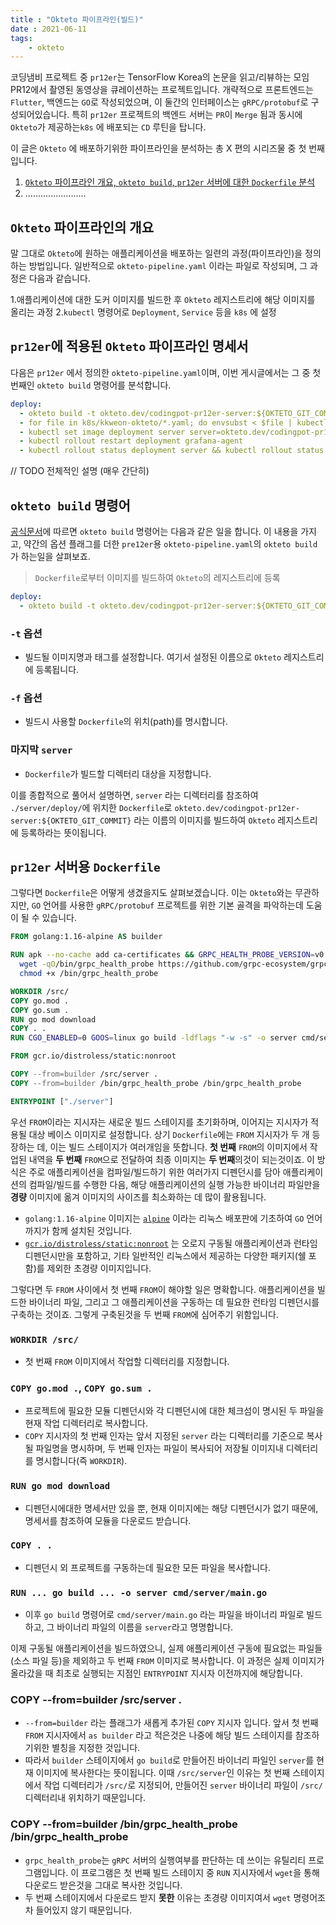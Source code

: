 ```yaml
---
title : "Okteto 파이프라인(빌드)"
date : 2021-06-11
tags:
    - okteto
---
```


코딩냄비 프로젝트 중 `pr12er`는 TensorFlow Korea의 논문을 읽고/리뷰하는 모임 PR12에서 촬영된 동영상을 큐레이션하는 프로젝트입니다. 개략적으로 프론트엔드는 `Flutter`, 백엔드는 `GO`로 작성되었으며, 이 둘간의 인터페이스는 `gRPC/protobuf`로 구성되어있습니다. 특히 `pr12er` 프로젝트의 백엔드 서버는 `PR`이 `Merge` 됨과 동시에 `Okteto`가 제공하는`k8s` 에 배포되는 `CD` 루틴을 탑니다.

이 글은 `Okteto` 에 배포하기위한 파이프라인을 분석하는 총 X 편의 시리즈물 중 첫 번째입니다.

1. [`Okteto` 파이프라인 개요, `okteto build`, `pr12er` 서버에 대한 `Dockerfile` 분석](https://codingpot.github.io/cicd/okteto-pipeline-build/)
2. ........................

## `Okteto` 파이프라인의 개요
말 그대로 `Okteto`에 원하는 애플리케이션을 배포하는 일련의 과정(파이프라인)을 정의하는 방법입니다. 일반적으로 `okteto-pipeline.yaml` 이라는 파일로 작성되며, 그 과정은 다음과 같습니다.

1.애플리케이션에 대한 도커 이미지를 빌드한 후 `Okteto` 레지스트리에 해당 이미지를 올리는 과정 
2.`kubectl` 명령어로 `Deployment`, `Service` 등을 `k8s` 에 설정

## `pr12er`에 적용된 `Okteto` 파이프라인 명세서
다음은 `pr12er` 에서 정의한 `okteto-pipeline.yaml`이며, 이번 게시글에서는 그 중 첫 번째인 `okteto build` 명령어를 분석합니다.
```yaml
deploy:
  - okteto build -t okteto.dev/codingpot-pr12er-server:${OKTETO_GIT_COMMIT} -f ./server/deploy/Dockerfile server
  - for file in k8s/kkweon-okteto/*.yaml; do envsubst < $file | kubectl apply -f -; done
  - kubectl set image deployment server server=okteto.dev/codingpot-pr12er-server:${OKTETO_GIT_COMMIT}
  - kubectl rollout restart deployment grafana-agent
  - kubectl rollout status deployment server && kubectl rollout status deployment grafana-agent
```

// TODO 전체적인 설명 (매우 간단히)

## `okteto build` 명령어
[공식문서](https://okteto.com/docs/reference/cli#build)에 따르면 `okteto build` 명령어는 다음과 같은 일을 합니다. 이 내용을 가지고, 약간의 옵션 플래그를 더한 `pre12er`용 `okteto-pipeline.yaml`의 `okteto build` 가 하는일을 살펴보죠.
> `Dockerfile`로부터 이미지를 빌드하여 `Okteto`의 레지스트리에 등록

```yaml
deploy:
  - okteto build -t okteto.dev/codingpot-pr12er-server:${OKTETO_GIT_COMMIT} -f ./server/deploy/Dockerfile server
```

### `-t` 옵션
- 빌드될 이미지명과 태그를 설정합니다. 여기서 설정된 이름으로 `Okteto` 레지스트리에 등록됩니다.

### `-f` 옵션
- 빌드시 사용할 `Dockerfile`의 위치(path)를 명시합니다.

### 마지막 `server`
- `Dockerfile`가 빌드할 디렉터리 대상을 지정합니다.

이를 종합적으로 풀어서 설명하면, `server` 라는 디렉터리를 참조하여 `./server/deploy/`에 위치한 `Dockerfile`로 `okteto.dev/codingpot-pr12er-server:${OKTETO_GIT_COMMIT}` 라는 이름의 이미지를 빌드하여 `Okteto` 레지스트리에 등록하라는 뜻이됩니다.

## `pr12er` 서버용 `Dockerfile`
그렇다면 `Dockerfile`은 어떻게 생겼을지도 살펴보겠습니다. 이는 `Okteto`와는 무관하지만, `GO` 언어를 사용한 `gRPC/protobuf` 프로젝트를 위한 기본 골격을 파악하는데 도움이 될 수 있습니다.

```dockerfile
FROM golang:1.16-alpine AS builder

RUN apk --no-cache add ca-certificates && GRPC_HEALTH_PROBE_VERSION=v0.4.2 && \
  wget -qO/bin/grpc_health_probe https://github.com/grpc-ecosystem/grpc-health-probe/releases/download/${GRPC_HEALTH_PROBE_VERSION}/grpc_health_probe-linux-amd64 && \
  chmod +x /bin/grpc_health_probe

WORKDIR /src/
COPY go.mod .
COPY go.sum .
RUN go mod download
COPY . .
RUN CGO_ENABLED=0 GOOS=linux go build -ldflags "-w -s" -o server cmd/server/main.go

FROM gcr.io/distroless/static:nonroot

COPY --from=builder /src/server .
COPY --from=builder /bin/grpc_health_probe /bin/grpc_health_probe

ENTRYPOINT ["./server"]
```

우선 `FROM`이라는 지시자는 새로운 빌드 스테이지를 초기화하며, 이어지는 지시자가 적용될 대상 베이스 이미지로 설정합니다. 상기 `Dockerfile`에는 `FROM` 지시자가 두 개 등장하는 데, 이는 빌드 스테이지가 여러개임을 뜻합니다. **첫 번째** `FROM`의 이미지에서 작업된 내역을 **두 번째** `FROM`으로 전달하여 최종 이미지는 **두 번째**의것이 되는것이죠. 이 방식은 주로 애플리케이션을 컴파일/빌드하기 위한 여러가지 디펜던시를 담아 애플리케이션의 컴파일/빌드를 수행한 다음, 해당 애플리케이션의 실행 가능한 바이너리 파일만을 **경량** 이미지에 옮겨 이미지의 사이즈를 최소화하는 데 많이 활용됩니다.

- `golang:1.16-alpine` 이미지는 [`alpine`](https://hub.docker.com/_/alpine) 이라는 리눅스 배포판에 기초하여 `GO` 언어까지가 함께 설치된 것입니다.
- [`gcr.io/distroless/static:nonroot`](https://github.com/GoogleContainerTools/distroless) 는 오로지 구동될 애플리케이션과 런타임 디펜던시만을 포함하고, 기타 일반적인 리눅스에서 제공하는 다양한 패키지(쉘 포함)를 제외한 초경량 이미지입니다.

그렇다면 두 `FROM` 사이에서 첫 번째 `FROM`이 해야할 일은 명확합니다. 애플리케이션을 빌드한 바이너리 파일, 그리고 그 애플리케이션을 구동하는 데 필요한 런타임 디펜던시를 구축하는 것이죠. 그렇게 구축된것을 두 번째 `FROM`에 심어주기 위함입니다.

### `WORKDIR /src/`
- 첫 번째 `FROM` 이미지에서 작업할 디렉터리를 지정합니다. 
### `COPY go.mod .`, `COPY go.sum .`
- 프로젝트에 필요한 모듈 디펜던시와 각 디펜던시에 대한 체크섬이 명시된 두 파일을 현재 작업 디렉터리로 복사합니다.
- `COPY` 지시자의 첫 번째 인자는 앞서 지정된 `server` 라는 디렉터리를 기준으로 복사될 파일명을 명시하며, 두 번째 인자는 파일이 복사되어 저장될 이미지내 디렉터리를 명시합니다(즉 `WORKDIR`).

### `RUN go mod download`
- 디펜던시에대한 명세서만 있을 뿐, 현재 이미지에는 해당 디펜던시가 없기 때문에, 명세서를 참조하여 모듈을 다운로드 받습니다.

### `COPY . .`
- 디펜던시 외 프로젝트를 구동하는데 필요한 모든 파일을 복사합니다.

### `RUN ... go build ... -o server cmd/server/main.go`
- 이후 `go build` 명령어로 `cmd/server/main.go` 라는 파일을 바이너리 파일로 빌드하고, 그 바이너리 파일의 이름을 `server`라고 명명합니다.

이제 구동될 애플리케이션을 빌드하였으니, 실제 애플리케이션 구동에 필요없는 파일들(소스 파일 등)을 제외하고 두 번째 `FROM` 이미지로 복사합니다. 이 과정은 실제 이미지가 올라갔을 때 최초로 실행되는 지점인 `ENTRYPOINT` 지시자 이전까지에 해당합니다.

### COPY --from=builder /src/server .
- `--from=builder` 라는 플래그가 새롭게 추가된 `COPY` 지시자 입니다. 앞서 첫 번째 `FROM` 지시자에서 `as builder` 라고 적은것은 나중에 해당 빌드 스테이지를 참조하기위한 별칭을 지정한 것입니다. 
- 따라서 `builder` 스테이지에서 `go build`로 만들어진 바이너리 파일인 `server`를 현재 이미지에 복사한다는 뜻이됩니다. 이때 `/src/server`인 이유는 첫 번째 스테이지에서 작업 디렉터리가 `/src/`로 지정되어, 만들어진 `server` 바이너리 파일이 `/src/` 디렉터리내 위치하기 때문입니다.

### COPY --from=builder /bin/grpc_health_probe /bin/grpc_health_probe
- `grpc_health_probe`는 `gRPC` 서버의 실행여부를 판단하는 데 쓰이는 유틸리티 프로그램입니다. 이 프로그램은 첫 번째 빌드 스테이지 중 `RUN` 지시자에서 `wget`을 통해 다운로드 받은것을 그대로 복사한 것입니다. 
- 두 번째 스테이지에서 다운로드 받지 **못한** 이유는 초경량 이미지여서 `wget` 명령어조차 들어있지 않기 때문입니다.
